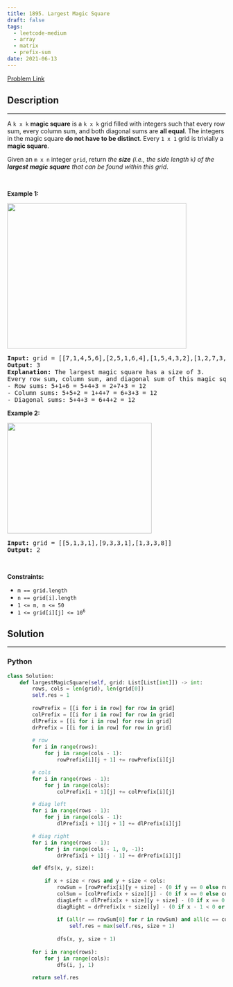 ```yaml
---
title: 1895. Largest Magic Square
draft: false
tags: 
  - leetcode-medium
  - array
  - matrix
  - prefix-sum
date: 2021-06-13
---
```


[Problem Link](https://leetcode.com/problems/largest-magic-square/)

## Description

---
<p>A <code>k x k</code> <strong>magic square</strong> is a <code>k x k</code> grid filled with integers such that every row sum, every column sum, and both diagonal sums are <strong>all equal</strong>. The integers in the magic square <strong>do not have to be distinct</strong>. Every <code>1 x 1</code> grid is trivially a <strong>magic square</strong>.</p>

<p>Given an <code>m x n</code> integer <code>grid</code>, return <em>the <strong>size</strong> (i.e., the side length </em><code>k</code><em>) of the <strong>largest magic square</strong> that can be found within this grid</em>.</p>

<p>&nbsp;</p>
<p><strong class="example">Example 1:</strong></p>
<img alt="" src="https://assets.leetcode.com/uploads/2021/05/29/magicsquare-grid.jpg" style="width: 413px; height: 335px;" />
<pre>
<strong>Input:</strong> grid = [[7,1,4,5,6],[2,5,1,6,4],[1,5,4,3,2],[1,2,7,3,4]]
<strong>Output:</strong> 3
<strong>Explanation:</strong> The largest magic square has a size of 3.
Every row sum, column sum, and diagonal sum of this magic square is equal to 12.
- Row sums: 5+1+6 = 5+4+3 = 2+7+3 = 12
- Column sums: 5+5+2 = 1+4+7 = 6+3+3 = 12
- Diagonal sums: 5+4+3 = 6+4+2 = 12
</pre>

<p><strong class="example">Example 2:</strong></p>
<img alt="" src="https://assets.leetcode.com/uploads/2021/05/29/magicsquare2-grid.jpg" style="width: 333px; height: 255px;" />
<pre>
<strong>Input:</strong> grid = [[5,1,3,1],[9,3,3,1],[1,3,3,8]]
<strong>Output:</strong> 2
</pre>

<p>&nbsp;</p>
<p><strong>Constraints:</strong></p>

<ul>
	<li><code>m == grid.length</code></li>
	<li><code>n == grid[i].length</code></li>
	<li><code>1 &lt;= m, n &lt;= 50</code></li>
	<li><code>1 &lt;= grid[i][j] &lt;= 10<sup>6</sup></code></li>
</ul>


## Solution

---
### Python
``` py title='largest-magic-square'
class Solution:
    def largestMagicSquare(self, grid: List[List[int]]) -> int:
        rows, cols = len(grid), len(grid[0])
        self.res = 1
        
        rowPrefix = [[i for i in row] for row in grid]
        colPrefix = [[i for i in row] for row in grid]
        dlPrefix = [[i for i in row] for row in grid]
        drPrefix = [[i for i in row] for row in grid]
        
        # row
        for i in range(rows):
            for j in range(cols - 1):
                rowPrefix[i][j + 1] += rowPrefix[i][j]

        # cols
        for i in range(rows - 1):
            for j in range(cols):
                colPrefix[i + 1][j] += colPrefix[i][j]

        # diag left
        for i in range(rows - 1):
            for j in range(cols - 1):
                dlPrefix[i + 1][j + 1] += dlPrefix[i][j]

        # diag right
        for i in range(rows - 1):
            for j in range(cols - 1, 0, -1):
                drPrefix[i + 1][j - 1] += drPrefix[i][j]

        def dfs(x, y, size):
            
            if x + size < rows and y + size < cols:
                rowSum = [rowPrefix[i][y + size] - (0 if y == 0 else rowPrefix[i][y - 1]) for i in range(x, x + size + 1)]
                colSum = [colPrefix[x + size][j] - (0 if x == 0 else colPrefix[x - 1][j]) for j in range(y, y + size + 1)]
                diagLeft = dlPrefix[x + size][y + size] - (0 if x == 0 or y == 0 else dlPrefix[x - 1][y - 1])
                diagRight = drPrefix[x + size][y] - (0 if x - 1 < 0 or y + size + 1 >= cols else drPrefix[x - 1][y + size + 1])
                
                if (all(r == rowSum[0] for r in rowSum) and all(c == colSum[0] for c in colSum) and rowSum[0] == colSum[0] == diagLeft == diagRight):
                    self.res = max(self.res, size + 1)
                    
                dfs(x, y, size + 1)
            
        for i in range(rows):
            for j in range(cols):
                dfs(i, j, 1)
        
        return self.res
```

